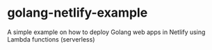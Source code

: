 # golang-netlify-example
A simple example on how to deploy Golang web apps in Netlify using Lambda functions (serverless)
